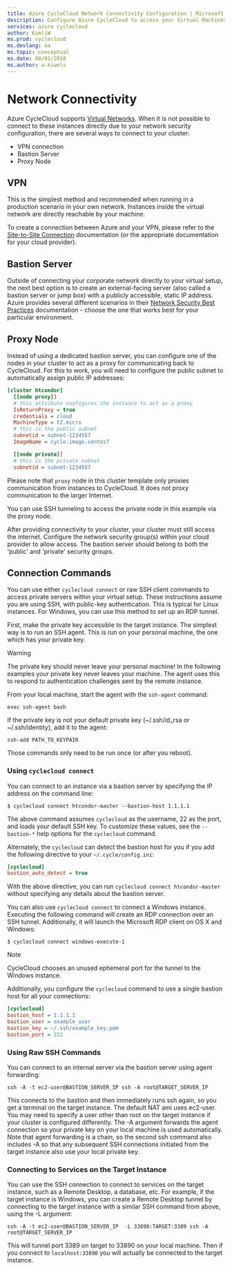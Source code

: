```yaml
---
title: Azure CycleCloud Network Connectivity Configuration | Microsoft Docs
description: Configure Azure CycleCloud to access your Virtual Machines
services: azure cyclecloud
author: KimliW
ms.prod: cyclecloud
ms.devlang: na
ms.topic: conceptual
ms.date: 08/01/2018
ms.author: a-kiwels
---
```


# Network Connectivity

Azure CycleCloud supports [Virtual Networks](https://docs.microsoft.com/en-ca/azure/virtual-network/). When it is not possible to connect to these instances directly due to your network security configuration, there are several ways to connect to your cluster:

* VPN connection
* Bastion Server
* Proxy Node

## VPN

This is the simplest method and recommended when running in a production scenario in your own network. Instances inside the virtual network are directly reachable by your machine.

To create a connection between Azure and your VPN, please refer to the [Site-to-Site Connection](https://docs.microsoft.com/en-us/azure/vpn-gateway/vpn-gateway-howto-site-to-site-resource-manager-portal) documentation (or the appropriate documentation for your cloud provider).

## Bastion Server

Outside of connecting your corporate network directly to your virtual setup, the next best
option is to create an external-facing server (also called a bastion server or jump box) with a publicly accessible, static IP address. Azure provides several different scenarios in their [Network Security Best Practices](https://docs.microsoft.com/en-us/azure/security/azure-security-network-security-best-practices) documentation - choose the one that works best for your particular environment.

## Proxy Node

Instead of using a dedicated bastion server, you can configure one of the nodes
in your cluster to act as a proxy for communicating back to CycleCloud. For this to work, you will need to configure the public subnet to automatically assign public IP addresses:

``` ini
[cluster htcondor]
  [[node proxy]]
  # this attribute configures the instance to act as a proxy
  IsReturnProxy = true
  credentials = cloud
  MachineType = t2.micro
  # this is the public subnet
  subnetid = subnet-1234557
  ImageName = cycle.image.centos7

  [[node private]]
  # this is the private subnet
  subnetid = subnet-1234557
```

Please note that `proxy` node in this cluster template only proxies
communication from instances to CycleCloud. It does not proxy communication to
the larger Internet.

You can use SSH tunneling to access the private node in this example via the proxy node.

After providing connectivity to your cluster, your cluster must still access the internet. Configure the network security group(s) within your cloud provider to allow access. The bastion server should belong to both the 'public' and 'private' security groups.

## Connection Commands

You can use either `cyclecloud connect` or raw SSH client commands to access
private servers within your virtual setup. These instructions assume you are using SSH, with public-key authentication. This is typical for Linux instances. For Windows, you
can use this method to set up an RDP tunnel.

First, make the private key accessible to the target instance. The
simplest way is to run an SSH agent. This is run on your personal
machine, the one which has your private key.

> [!WARNING]
> The private key should never leave your personal machine! In the following examples your private key never leaves your machine. The agent uses this to respond to authentication challenges sent by the remote instance.

From your local machine, start the agent with the `ssh-agent` command:

``` script
exec ssh-agent bash
```

If the private key is not your default private key (~/.ssh/id_rsa or
~/.ssh/identity), add it to the agent:

``` script
ssh-add PATH_TO_KEYPAIR
```

Those commands only need to be run once (or after you reboot).

### Using `cyclecloud connect`

You can connect to an instance via a bastion server by specifying the IP address on the command line:

``` CLI
$ cyclecloud connect htcondor-master --bastion-host 1.1.1.1
```

The above command assumes `cyclecloud` as the username, 22 as the port, and loads your
default SSH key. To customize these values, see the `--bastion-*` help options for the
`cyclecloud` command.

Alternately, the `cyclecloud` can detect the bastion host for you if you add the following
directive to your `~/.cycle/config.ini`:

``` ini
[cyclecloud]
bastion_auto_detect = true
```

With the above directive, you can run `cyclecloud connect htcondor-master` without
specifying any details about the bastion server.

You can also use `cyclecloud connect` to connect a Windows instance. Executing the following
command will create an RDP connection over an SSH tunnel. Additionally, it will launch the
Microsoft RDP client on OS X and Windows:

``` CLI
$ cyclecloud connect windows-execute-1
```

> [!NOTE]
> CycleCloud chooses an unused ephemeral port for the tunnel to the Windows instance.

Additionally, you configure the `cyclecloud` command to use a single bastion host for all your connections:

``` ini
[cyclecloud]
bastion_host = 1.1.1.1
bastion_user = example_user
bastion_key = ~/.ssh/example_key.pem
bastion_port = 222
```

### Using Raw SSH Commands

You can connect to an internal server via the bastion server using agent forwarding:

``` CLI
ssh -A -t ec2-user@BASTION_SERVER_IP ssh -A root@TARGET_SERVER_IP
```

This connects to the bastion and then immediately runs ssh again, so
you get a terminal on the target instance. The default NAT ami uses
ec2-user. You may need to specify a user other than root on the target
instance if your cluster is configured differently. The -A argument
forwards the agent connection so your private key on your local
machine is used automatically. Note that agent forwarding is a chain, so the second ssh
command also includes -A so that any subsequent SSH connections
initiated from the target instance also use your local private key.

### Connecting to Services on the Target Instance

You can use the SSH connection to connect to services on the target
instance, such as a Remote Desktop, a database, etc. For example, if
the target instance is Windows, you can create a Remote Desktop tunnel
by connecting to the target instance with a similar SSH command from
above, using the -L argument:


``` CLI
ssh -A -t ec2-user@BASTION_SERVER_IP  -L 33890:TARGET:3389 ssh -A root@TARGET_SERVER_IP
```

This will tunnel port 3389 on target to 33890 on your local
machine. Then if you connect to `localhost:33890` you will actually
be connected to the target instance.
